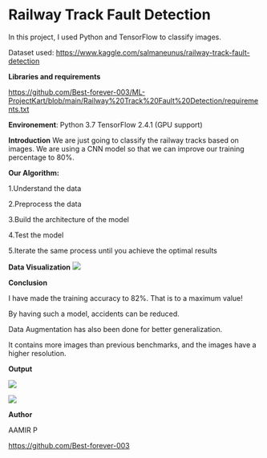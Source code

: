 # Railway Track Fault Detection

In this project, I used Python and TensorFlow to classify images.

Dataset used: https://www.kaggle.com/salmaneunus/railway-track-fault-detection

<b>Libraries and requirements</b>

https://github.com/Best-forever-003/ML-ProjectKart/blob/main/Railway%20Track%20Fault%20Detection/requirements.txt

<b>Environement</b>: Python 3.7 TensorFlow 2.4.1 (GPU support)

<b>Introduction</b>
We are just going to classify the railway tracks based on images. We are using a CNN model so that we can improve our training percentage to 80%.

<b>Our Algorithm:</b>

1.Understand the data

2.Preprocess the data

3.Build the architecture of the model

4.Test the model

5.Iterate the same process until you achieve the optimal results

<b>Data Visualization</b>
![](https://github.com/Best-forever-003/ML-ProjectKart/blob/main/Railway%20Track%20Fault%20Detection/Images/Graph.jpeg)

<b>Conclusion</b>

I have made the training accuracy to 82%. That is to a maximum value!

By having such a model, accidents can be reduced.

Data Augmentation has also been done for better generalization.

It contains more images than previous benchmarks, and the images have a higher resolution.

<b>Output</b>

![](https://github.com/Best-forever-003/ML-ProjectKart/blob/main/Railway%20Track%20Fault%20Detection/Images/output1.jpeg)

![](https://github.com/Best-forever-003/ML-ProjectKart/blob/main/Railway%20Track%20Fault%20Detection/Images/output2.jpeg)

<b>Author</b>

AAMIR P

https://github.com/Best-forever-003
